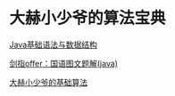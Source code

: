 # 大赫小少爷的算法宝典

[Java基础语法与数据结构](https://github.com/TWDH/JavaBasic)

[剑指offer：国语图文题解(java)](https://github.com/TWDH/SwordPointOffer)

[大赫小少爷的基础算法](大赫小少爷的基础算法)